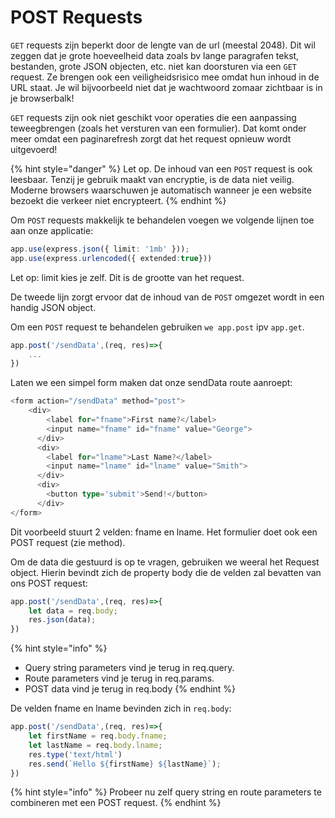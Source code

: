 # POST Requests

`GET` requests zijn beperkt door de lengte van de url (meestal 2048). Dit wil zeggen dat je grote hoeveelheid data zoals bv lange paragrafen tekst, bestanden, grote JSON objecten, etc. niet kan doorsturen via een `GET` request. Ze brengen ook een veiligheidsrisico mee omdat hun inhoud in de URL staat. Je wil bijvoorbeeld niet dat je wachtwoord zomaar zichtbaar is in je browserbalk!

`GET` requests zijn ook niet geschikt voor operaties die een aanpassing teweegbrengen (zoals het versturen van een formulier). Dat komt onder meer omdat een paginarefresh zorgt dat het request opnieuw wordt uitgevoerd!

{% hint style="danger" %}
Let op. De inhoud van een `POST` request is ook leesbaar. Tenzij je gebruik maakt van encryptie, is de data niet veilig. Moderne browsers waarschuwen je automatisch wanneer je een website bezoekt die verkeer niet encrypteert.
{% endhint %}

Om `POST` requests makkelijk te behandelen voegen we volgende lijnen toe aan onze applicatie:

```typescript
app.use(express.json({ limit: '1mb' }));
app.use(express.urlencoded({ extended:true}))
```

Let op: limit kies je zelf. Dit is de grootte van het request.

De tweede lijn zorgt ervoor dat de inhoud van de `POST` omgezet wordt in een handig JSON object.&#x20;

Om een `POST` request te behandelen gebruiken `we app.post` ipv `app.get`.

```typescript
app.post('/sendData',(req, res)=>{
    ...
})
```

Laten we een simpel form maken dat onze sendData route aanroept:

```typescript
<form action="/sendData" method="post">
    <div>
        <label for="fname">First name?</label>
        <input name="fname" id="fname" value="George">
      </div>
      <div>
        <label for="lname">Last Name?</label>
        <input name="lname" id="lname" value="Smith">
      </div>
      <div>
        <button type='submit'>Send!</button>
      </div>
</form>
```

Dit voorbeeld stuurt 2 velden: fname en lname. Het formulier doet ook een POST request (zie method).

Om de data die gestuurd is op te vragen, gebruiken we weeral het Request object. Hierin bevindt zich de property body die de velden zal bevatten van ons POST request:

```typescript
app.post('/sendData',(req, res)=>{
    let data = req.body;
    res.json(data);
})
```

{% hint style="info" %}
* Query string parameters vind je terug in req.query.
* Route parameters vind je terug in req.params.
* POST data vind je terug in req.body
{% endhint %}

De velden fname en lname bevinden zich in `req.body`:

```typescript
app.post('/sendData',(req, res)=>{
    let firstName = req.body.fname;
    let lastName = req.body.lname;
    res.type('text/html')
    res.send(`Hello ${firstName} ${lastName}`);
})
```

{% hint style="info" %}
Probeer nu zelf query string en route parameters te combineren met een POST request.
{% endhint %}
